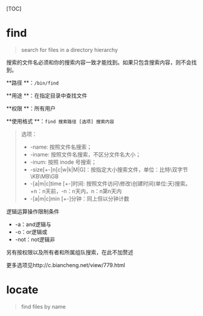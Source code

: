 [TOC]

# find

> search for files in a  directory hierarchy

搜索的文件名必须和你的搜索内容一致才能找到。如果只包含搜索内容，则不会找到。

**路径	**：`/bin/find`

**用途	**：在指定目录中查找文件

**权限	**：所有用户

**使用格式	**：`find 搜索路径 [选项] 搜索内容`

> 选项：
>
> - -name: 按照文件名搜索；
> - -iname: 按照文件名搜索，不区分文件名大小；
> - -inum: 按照 inode 号搜索；
> - -size[+-]n[c|w|k|M|G]：按指定大小搜索文件，单位：比特\双字节\KB\MB\GB
> - -[a|m|c]time [+-]时间: 按照文件访问\修改\创建时间(单位:天)搜索。+n：n天前，-n：n天内，n：n第n天内
> - -[a|m|c]min [+-]分钟：同上但以分钟计数

逻辑运算操作限制条件

- -a：and逻辑与
- -o：or逻辑或
- -not：not逻辑非

另有按权限以及所有者和所属组队搜索，在此不加赘述

更多选项见http://c.biancheng.net/view/779.html

# locate

> find files by name

